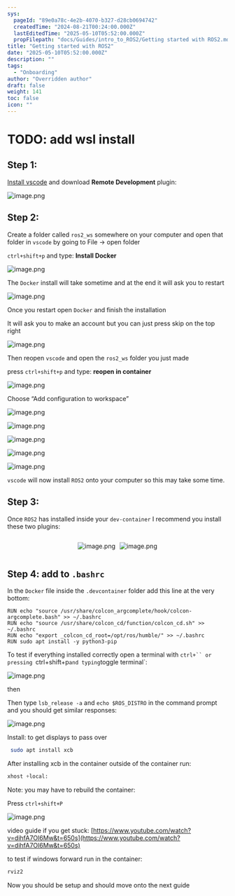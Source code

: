 ```yaml
---
sys:
  pageId: "89e0a78c-4e2b-4070-b327-d28cb0694742"
  createdTime: "2024-08-21T00:24:00.000Z"
  lastEditedTime: "2025-05-10T05:52:00.000Z"
  propFilepath: "docs/Guides/intro_to_ROS2/Getting started with ROS2.md"
title: "Getting started with ROS2"
date: "2025-05-10T05:52:00.000Z"
description: ""
tags:
  - "Onboarding"
author: "Overridden author"
draft: false
weight: 141
toc: false
icon: ""
---
```


# TODO: add wsl install

## Step 1:

[Install vscode](https://code.visualstudio.com/download) and download **Remote Development** plugin:

![image.png](https://prod-files-secure.s3.us-west-2.amazonaws.com/d518164a-d88e-44d1-a4ee-3adb3bd8bce0/efb52993-1881-4a40-b95e-6f020334f022/image.png?X-Amz-Algorithm=AWS4-HMAC-SHA256&X-Amz-Content-Sha256=UNSIGNED-PAYLOAD&X-Amz-Credential=ASIAZI2LB4665SIOJ2GY%2F20250708%2Fus-west-2%2Fs3%2Faws4_request&X-Amz-Date=20250708T071108Z&X-Amz-Expires=3600&X-Amz-Security-Token=IQoJb3JpZ2luX2VjEHsaCXVzLXdlc3QtMiJIMEYCIQC5d5wfBywNjmWeZLcj3FgHW2JCJPxQztT9cGfezeYX7wIhANtsykHaCIOUma4HH4fWQvwq3HBMjGRQxyMuoTitID5VKogECIT%2F%2F%2F%2F%2F%2F%2F%2F%2F%2FwEQABoMNjM3NDIzMTgzODA1IgzTFscE%2Fl0MhTV3fF0q3AM2VSQmkHplyWKAVMOXY%2FIPt7fvGAz7XlQNM2OYwqIITnqkeA93swEfB2l9we0kM6dRKKuyaqt8YarQ%2BE8N0y0D2LBHvfp%2BQNzB9ViyBv%2BEhgYLhCBcZwbDTs%2Fo3PvO19xKcIVI9sBHIc1a86s13H6MYxcb9hchcTk9736EIkG7G9Wygn5VsgUycNEc0cSVdA1fRBD41aAUoJH7KLfmPMN4aXlehOfrYHi4Wh%2FkvSmNRnrxc2UrjEFPrDdBCGJc8c8LFOsNTFZ9wVg4WypjGOD%2B48uy0jGjeRxjAl4za0jCGzdYeKWL2THJIExrCzTK5AepwkznDgyIIwPFfEt2dEGPc2Twe4Hh1oqoIb81tgoacT2p5O9pLS5islQYEIc5kwAYBLBLjHlaas45etRonPwb6ZYGuQhUeEf8jNbVmZE4syqVBv%2FZIb57RMC1PcUSs6JFttbNLsyiIdP%2BeS1NofAkYljeRknyjaDx9uX7dVeYLKctTnKN4o1qOvgcHZtiEsNrPmhDTNUFDkRejMejhrlODyGn4iaGlDT88%2FPRGYRn4jPXOA9Km4rqG4t%2B%2Fe11ucrdw0Uve9vPIiUv8Wgd03gUsOpgJGuQ%2BXyEN1n5M%2FMPSdbEMgQasJ1C18%2BCKjDMhLLDBjqkAZiCKukwZgNv6wsM%2Ba8tpeZ0bVoYSphMrtbfj1I%2FYU8dWDTKGFcwQ2G8I9xkGSwv60wIEprYmn4xl1pKjlKPuj%2BAgCcDI%2FozkvPwy4XBIQE%2BTG2TdaTFhxVjVMf19JOLvS1w5CeCUi%2FWYYNRtRUI1nK9TawGnGQt2rkaxKp8c4xntMbCuBzDVEGliNgLTWdEvrQZ132trQOoW4uxKkB6h5bNXMwP&X-Amz-Signature=5f831f53fe825738ec10d3f662cac77ea16b5105a13de1c5808d8c93a3160fb8&X-Amz-SignedHeaders=host&x-amz-checksum-mode=ENABLED&x-id=GetObject)

## Step 2:

Create a folder called `ros2_ws` somewhere on your computer and open that folder in `vscode` by going to File → open folder 

`ctrl+shift+p` and type: **Install Docker**

![image.png](https://prod-files-secure.s3.us-west-2.amazonaws.com/d518164a-d88e-44d1-a4ee-3adb3bd8bce0/2269dc0e-1cd5-47ff-bceb-c04ad9b2eab0/image.png?X-Amz-Algorithm=AWS4-HMAC-SHA256&X-Amz-Content-Sha256=UNSIGNED-PAYLOAD&X-Amz-Credential=ASIAZI2LB4665SIOJ2GY%2F20250708%2Fus-west-2%2Fs3%2Faws4_request&X-Amz-Date=20250708T071108Z&X-Amz-Expires=3600&X-Amz-Security-Token=IQoJb3JpZ2luX2VjEHsaCXVzLXdlc3QtMiJIMEYCIQC5d5wfBywNjmWeZLcj3FgHW2JCJPxQztT9cGfezeYX7wIhANtsykHaCIOUma4HH4fWQvwq3HBMjGRQxyMuoTitID5VKogECIT%2F%2F%2F%2F%2F%2F%2F%2F%2F%2FwEQABoMNjM3NDIzMTgzODA1IgzTFscE%2Fl0MhTV3fF0q3AM2VSQmkHplyWKAVMOXY%2FIPt7fvGAz7XlQNM2OYwqIITnqkeA93swEfB2l9we0kM6dRKKuyaqt8YarQ%2BE8N0y0D2LBHvfp%2BQNzB9ViyBv%2BEhgYLhCBcZwbDTs%2Fo3PvO19xKcIVI9sBHIc1a86s13H6MYxcb9hchcTk9736EIkG7G9Wygn5VsgUycNEc0cSVdA1fRBD41aAUoJH7KLfmPMN4aXlehOfrYHi4Wh%2FkvSmNRnrxc2UrjEFPrDdBCGJc8c8LFOsNTFZ9wVg4WypjGOD%2B48uy0jGjeRxjAl4za0jCGzdYeKWL2THJIExrCzTK5AepwkznDgyIIwPFfEt2dEGPc2Twe4Hh1oqoIb81tgoacT2p5O9pLS5islQYEIc5kwAYBLBLjHlaas45etRonPwb6ZYGuQhUeEf8jNbVmZE4syqVBv%2FZIb57RMC1PcUSs6JFttbNLsyiIdP%2BeS1NofAkYljeRknyjaDx9uX7dVeYLKctTnKN4o1qOvgcHZtiEsNrPmhDTNUFDkRejMejhrlODyGn4iaGlDT88%2FPRGYRn4jPXOA9Km4rqG4t%2B%2Fe11ucrdw0Uve9vPIiUv8Wgd03gUsOpgJGuQ%2BXyEN1n5M%2FMPSdbEMgQasJ1C18%2BCKjDMhLLDBjqkAZiCKukwZgNv6wsM%2Ba8tpeZ0bVoYSphMrtbfj1I%2FYU8dWDTKGFcwQ2G8I9xkGSwv60wIEprYmn4xl1pKjlKPuj%2BAgCcDI%2FozkvPwy4XBIQE%2BTG2TdaTFhxVjVMf19JOLvS1w5CeCUi%2FWYYNRtRUI1nK9TawGnGQt2rkaxKp8c4xntMbCuBzDVEGliNgLTWdEvrQZ132trQOoW4uxKkB6h5bNXMwP&X-Amz-Signature=ec5c8a0877223e2bd9d812981d845282507646a333d74662d77c65e58de3a7e3&X-Amz-SignedHeaders=host&x-amz-checksum-mode=ENABLED&x-id=GetObject)

The `Docker` install will take sometime and at the end it will ask you to restart

![image.png](https://prod-files-secure.s3.us-west-2.amazonaws.com/d518164a-d88e-44d1-a4ee-3adb3bd8bce0/ed233f78-be33-4b1f-b89c-9c346c0e961e/image.png?X-Amz-Algorithm=AWS4-HMAC-SHA256&X-Amz-Content-Sha256=UNSIGNED-PAYLOAD&X-Amz-Credential=ASIAZI2LB4665SIOJ2GY%2F20250708%2Fus-west-2%2Fs3%2Faws4_request&X-Amz-Date=20250708T071108Z&X-Amz-Expires=3600&X-Amz-Security-Token=IQoJb3JpZ2luX2VjEHsaCXVzLXdlc3QtMiJIMEYCIQC5d5wfBywNjmWeZLcj3FgHW2JCJPxQztT9cGfezeYX7wIhANtsykHaCIOUma4HH4fWQvwq3HBMjGRQxyMuoTitID5VKogECIT%2F%2F%2F%2F%2F%2F%2F%2F%2F%2FwEQABoMNjM3NDIzMTgzODA1IgzTFscE%2Fl0MhTV3fF0q3AM2VSQmkHplyWKAVMOXY%2FIPt7fvGAz7XlQNM2OYwqIITnqkeA93swEfB2l9we0kM6dRKKuyaqt8YarQ%2BE8N0y0D2LBHvfp%2BQNzB9ViyBv%2BEhgYLhCBcZwbDTs%2Fo3PvO19xKcIVI9sBHIc1a86s13H6MYxcb9hchcTk9736EIkG7G9Wygn5VsgUycNEc0cSVdA1fRBD41aAUoJH7KLfmPMN4aXlehOfrYHi4Wh%2FkvSmNRnrxc2UrjEFPrDdBCGJc8c8LFOsNTFZ9wVg4WypjGOD%2B48uy0jGjeRxjAl4za0jCGzdYeKWL2THJIExrCzTK5AepwkznDgyIIwPFfEt2dEGPc2Twe4Hh1oqoIb81tgoacT2p5O9pLS5islQYEIc5kwAYBLBLjHlaas45etRonPwb6ZYGuQhUeEf8jNbVmZE4syqVBv%2FZIb57RMC1PcUSs6JFttbNLsyiIdP%2BeS1NofAkYljeRknyjaDx9uX7dVeYLKctTnKN4o1qOvgcHZtiEsNrPmhDTNUFDkRejMejhrlODyGn4iaGlDT88%2FPRGYRn4jPXOA9Km4rqG4t%2B%2Fe11ucrdw0Uve9vPIiUv8Wgd03gUsOpgJGuQ%2BXyEN1n5M%2FMPSdbEMgQasJ1C18%2BCKjDMhLLDBjqkAZiCKukwZgNv6wsM%2Ba8tpeZ0bVoYSphMrtbfj1I%2FYU8dWDTKGFcwQ2G8I9xkGSwv60wIEprYmn4xl1pKjlKPuj%2BAgCcDI%2FozkvPwy4XBIQE%2BTG2TdaTFhxVjVMf19JOLvS1w5CeCUi%2FWYYNRtRUI1nK9TawGnGQt2rkaxKp8c4xntMbCuBzDVEGliNgLTWdEvrQZ132trQOoW4uxKkB6h5bNXMwP&X-Amz-Signature=0d587dfebca4c9ceaf955568408201bc7f7e47ac2378f00ffc44cc3074d2a044&X-Amz-SignedHeaders=host&x-amz-checksum-mode=ENABLED&x-id=GetObject)

Once you restart open `Docker` and finish the installation

It will ask you to make an account but you can just press skip on the top right

![image.png](https://prod-files-secure.s3.us-west-2.amazonaws.com/d518164a-d88e-44d1-a4ee-3adb3bd8bce0/21010ad9-1659-4fd9-9f59-9932a09b2a3d/image.png?X-Amz-Algorithm=AWS4-HMAC-SHA256&X-Amz-Content-Sha256=UNSIGNED-PAYLOAD&X-Amz-Credential=ASIAZI2LB4665SIOJ2GY%2F20250708%2Fus-west-2%2Fs3%2Faws4_request&X-Amz-Date=20250708T071108Z&X-Amz-Expires=3600&X-Amz-Security-Token=IQoJb3JpZ2luX2VjEHsaCXVzLXdlc3QtMiJIMEYCIQC5d5wfBywNjmWeZLcj3FgHW2JCJPxQztT9cGfezeYX7wIhANtsykHaCIOUma4HH4fWQvwq3HBMjGRQxyMuoTitID5VKogECIT%2F%2F%2F%2F%2F%2F%2F%2F%2F%2FwEQABoMNjM3NDIzMTgzODA1IgzTFscE%2Fl0MhTV3fF0q3AM2VSQmkHplyWKAVMOXY%2FIPt7fvGAz7XlQNM2OYwqIITnqkeA93swEfB2l9we0kM6dRKKuyaqt8YarQ%2BE8N0y0D2LBHvfp%2BQNzB9ViyBv%2BEhgYLhCBcZwbDTs%2Fo3PvO19xKcIVI9sBHIc1a86s13H6MYxcb9hchcTk9736EIkG7G9Wygn5VsgUycNEc0cSVdA1fRBD41aAUoJH7KLfmPMN4aXlehOfrYHi4Wh%2FkvSmNRnrxc2UrjEFPrDdBCGJc8c8LFOsNTFZ9wVg4WypjGOD%2B48uy0jGjeRxjAl4za0jCGzdYeKWL2THJIExrCzTK5AepwkznDgyIIwPFfEt2dEGPc2Twe4Hh1oqoIb81tgoacT2p5O9pLS5islQYEIc5kwAYBLBLjHlaas45etRonPwb6ZYGuQhUeEf8jNbVmZE4syqVBv%2FZIb57RMC1PcUSs6JFttbNLsyiIdP%2BeS1NofAkYljeRknyjaDx9uX7dVeYLKctTnKN4o1qOvgcHZtiEsNrPmhDTNUFDkRejMejhrlODyGn4iaGlDT88%2FPRGYRn4jPXOA9Km4rqG4t%2B%2Fe11ucrdw0Uve9vPIiUv8Wgd03gUsOpgJGuQ%2BXyEN1n5M%2FMPSdbEMgQasJ1C18%2BCKjDMhLLDBjqkAZiCKukwZgNv6wsM%2Ba8tpeZ0bVoYSphMrtbfj1I%2FYU8dWDTKGFcwQ2G8I9xkGSwv60wIEprYmn4xl1pKjlKPuj%2BAgCcDI%2FozkvPwy4XBIQE%2BTG2TdaTFhxVjVMf19JOLvS1w5CeCUi%2FWYYNRtRUI1nK9TawGnGQt2rkaxKp8c4xntMbCuBzDVEGliNgLTWdEvrQZ132trQOoW4uxKkB6h5bNXMwP&X-Amz-Signature=58b70591e932e3054b00fc0a2e1f323fd1c2f9222dfd5728f1c51adad850d4bb&X-Amz-SignedHeaders=host&x-amz-checksum-mode=ENABLED&x-id=GetObject)

Then reopen `vscode` and open the `ros2_ws` folder you just made

press `ctrl+shift+p` and type: **reopen in container**

![image.png](https://prod-files-secure.s3.us-west-2.amazonaws.com/d518164a-d88e-44d1-a4ee-3adb3bd8bce0/4e93b8c2-41ad-488c-8095-c74205196118/image.png?X-Amz-Algorithm=AWS4-HMAC-SHA256&X-Amz-Content-Sha256=UNSIGNED-PAYLOAD&X-Amz-Credential=ASIAZI2LB4665SIOJ2GY%2F20250708%2Fus-west-2%2Fs3%2Faws4_request&X-Amz-Date=20250708T071108Z&X-Amz-Expires=3600&X-Amz-Security-Token=IQoJb3JpZ2luX2VjEHsaCXVzLXdlc3QtMiJIMEYCIQC5d5wfBywNjmWeZLcj3FgHW2JCJPxQztT9cGfezeYX7wIhANtsykHaCIOUma4HH4fWQvwq3HBMjGRQxyMuoTitID5VKogECIT%2F%2F%2F%2F%2F%2F%2F%2F%2F%2FwEQABoMNjM3NDIzMTgzODA1IgzTFscE%2Fl0MhTV3fF0q3AM2VSQmkHplyWKAVMOXY%2FIPt7fvGAz7XlQNM2OYwqIITnqkeA93swEfB2l9we0kM6dRKKuyaqt8YarQ%2BE8N0y0D2LBHvfp%2BQNzB9ViyBv%2BEhgYLhCBcZwbDTs%2Fo3PvO19xKcIVI9sBHIc1a86s13H6MYxcb9hchcTk9736EIkG7G9Wygn5VsgUycNEc0cSVdA1fRBD41aAUoJH7KLfmPMN4aXlehOfrYHi4Wh%2FkvSmNRnrxc2UrjEFPrDdBCGJc8c8LFOsNTFZ9wVg4WypjGOD%2B48uy0jGjeRxjAl4za0jCGzdYeKWL2THJIExrCzTK5AepwkznDgyIIwPFfEt2dEGPc2Twe4Hh1oqoIb81tgoacT2p5O9pLS5islQYEIc5kwAYBLBLjHlaas45etRonPwb6ZYGuQhUeEf8jNbVmZE4syqVBv%2FZIb57RMC1PcUSs6JFttbNLsyiIdP%2BeS1NofAkYljeRknyjaDx9uX7dVeYLKctTnKN4o1qOvgcHZtiEsNrPmhDTNUFDkRejMejhrlODyGn4iaGlDT88%2FPRGYRn4jPXOA9Km4rqG4t%2B%2Fe11ucrdw0Uve9vPIiUv8Wgd03gUsOpgJGuQ%2BXyEN1n5M%2FMPSdbEMgQasJ1C18%2BCKjDMhLLDBjqkAZiCKukwZgNv6wsM%2Ba8tpeZ0bVoYSphMrtbfj1I%2FYU8dWDTKGFcwQ2G8I9xkGSwv60wIEprYmn4xl1pKjlKPuj%2BAgCcDI%2FozkvPwy4XBIQE%2BTG2TdaTFhxVjVMf19JOLvS1w5CeCUi%2FWYYNRtRUI1nK9TawGnGQt2rkaxKp8c4xntMbCuBzDVEGliNgLTWdEvrQZ132trQOoW4uxKkB6h5bNXMwP&X-Amz-Signature=c8f8b787f7f9c1f585e5adc0672187778f5447a457595bb21873a29f5207b279&X-Amz-SignedHeaders=host&x-amz-checksum-mode=ENABLED&x-id=GetObject)

Choose “Add configuration to workspace”

![image.png](https://prod-files-secure.s3.us-west-2.amazonaws.com/d518164a-d88e-44d1-a4ee-3adb3bd8bce0/9560b282-5060-4989-ba37-97e7b2c22476/image.png?X-Amz-Algorithm=AWS4-HMAC-SHA256&X-Amz-Content-Sha256=UNSIGNED-PAYLOAD&X-Amz-Credential=ASIAZI2LB4665SIOJ2GY%2F20250708%2Fus-west-2%2Fs3%2Faws4_request&X-Amz-Date=20250708T071108Z&X-Amz-Expires=3600&X-Amz-Security-Token=IQoJb3JpZ2luX2VjEHsaCXVzLXdlc3QtMiJIMEYCIQC5d5wfBywNjmWeZLcj3FgHW2JCJPxQztT9cGfezeYX7wIhANtsykHaCIOUma4HH4fWQvwq3HBMjGRQxyMuoTitID5VKogECIT%2F%2F%2F%2F%2F%2F%2F%2F%2F%2FwEQABoMNjM3NDIzMTgzODA1IgzTFscE%2Fl0MhTV3fF0q3AM2VSQmkHplyWKAVMOXY%2FIPt7fvGAz7XlQNM2OYwqIITnqkeA93swEfB2l9we0kM6dRKKuyaqt8YarQ%2BE8N0y0D2LBHvfp%2BQNzB9ViyBv%2BEhgYLhCBcZwbDTs%2Fo3PvO19xKcIVI9sBHIc1a86s13H6MYxcb9hchcTk9736EIkG7G9Wygn5VsgUycNEc0cSVdA1fRBD41aAUoJH7KLfmPMN4aXlehOfrYHi4Wh%2FkvSmNRnrxc2UrjEFPrDdBCGJc8c8LFOsNTFZ9wVg4WypjGOD%2B48uy0jGjeRxjAl4za0jCGzdYeKWL2THJIExrCzTK5AepwkznDgyIIwPFfEt2dEGPc2Twe4Hh1oqoIb81tgoacT2p5O9pLS5islQYEIc5kwAYBLBLjHlaas45etRonPwb6ZYGuQhUeEf8jNbVmZE4syqVBv%2FZIb57RMC1PcUSs6JFttbNLsyiIdP%2BeS1NofAkYljeRknyjaDx9uX7dVeYLKctTnKN4o1qOvgcHZtiEsNrPmhDTNUFDkRejMejhrlODyGn4iaGlDT88%2FPRGYRn4jPXOA9Km4rqG4t%2B%2Fe11ucrdw0Uve9vPIiUv8Wgd03gUsOpgJGuQ%2BXyEN1n5M%2FMPSdbEMgQasJ1C18%2BCKjDMhLLDBjqkAZiCKukwZgNv6wsM%2Ba8tpeZ0bVoYSphMrtbfj1I%2FYU8dWDTKGFcwQ2G8I9xkGSwv60wIEprYmn4xl1pKjlKPuj%2BAgCcDI%2FozkvPwy4XBIQE%2BTG2TdaTFhxVjVMf19JOLvS1w5CeCUi%2FWYYNRtRUI1nK9TawGnGQt2rkaxKp8c4xntMbCuBzDVEGliNgLTWdEvrQZ132trQOoW4uxKkB6h5bNXMwP&X-Amz-Signature=0d131b7c5ae1cd50020e3e58452a24e5260c1a7c6bba5c36e67ace8aabec20a8&X-Amz-SignedHeaders=host&x-amz-checksum-mode=ENABLED&x-id=GetObject)

![image.png](https://prod-files-secure.s3.us-west-2.amazonaws.com/d518164a-d88e-44d1-a4ee-3adb3bd8bce0/2ee63f81-886b-48e8-a553-dc6e5eac99e4/image.png?X-Amz-Algorithm=AWS4-HMAC-SHA256&X-Amz-Content-Sha256=UNSIGNED-PAYLOAD&X-Amz-Credential=ASIAZI2LB4665SIOJ2GY%2F20250708%2Fus-west-2%2Fs3%2Faws4_request&X-Amz-Date=20250708T071108Z&X-Amz-Expires=3600&X-Amz-Security-Token=IQoJb3JpZ2luX2VjEHsaCXVzLXdlc3QtMiJIMEYCIQC5d5wfBywNjmWeZLcj3FgHW2JCJPxQztT9cGfezeYX7wIhANtsykHaCIOUma4HH4fWQvwq3HBMjGRQxyMuoTitID5VKogECIT%2F%2F%2F%2F%2F%2F%2F%2F%2F%2FwEQABoMNjM3NDIzMTgzODA1IgzTFscE%2Fl0MhTV3fF0q3AM2VSQmkHplyWKAVMOXY%2FIPt7fvGAz7XlQNM2OYwqIITnqkeA93swEfB2l9we0kM6dRKKuyaqt8YarQ%2BE8N0y0D2LBHvfp%2BQNzB9ViyBv%2BEhgYLhCBcZwbDTs%2Fo3PvO19xKcIVI9sBHIc1a86s13H6MYxcb9hchcTk9736EIkG7G9Wygn5VsgUycNEc0cSVdA1fRBD41aAUoJH7KLfmPMN4aXlehOfrYHi4Wh%2FkvSmNRnrxc2UrjEFPrDdBCGJc8c8LFOsNTFZ9wVg4WypjGOD%2B48uy0jGjeRxjAl4za0jCGzdYeKWL2THJIExrCzTK5AepwkznDgyIIwPFfEt2dEGPc2Twe4Hh1oqoIb81tgoacT2p5O9pLS5islQYEIc5kwAYBLBLjHlaas45etRonPwb6ZYGuQhUeEf8jNbVmZE4syqVBv%2FZIb57RMC1PcUSs6JFttbNLsyiIdP%2BeS1NofAkYljeRknyjaDx9uX7dVeYLKctTnKN4o1qOvgcHZtiEsNrPmhDTNUFDkRejMejhrlODyGn4iaGlDT88%2FPRGYRn4jPXOA9Km4rqG4t%2B%2Fe11ucrdw0Uve9vPIiUv8Wgd03gUsOpgJGuQ%2BXyEN1n5M%2FMPSdbEMgQasJ1C18%2BCKjDMhLLDBjqkAZiCKukwZgNv6wsM%2Ba8tpeZ0bVoYSphMrtbfj1I%2FYU8dWDTKGFcwQ2G8I9xkGSwv60wIEprYmn4xl1pKjlKPuj%2BAgCcDI%2FozkvPwy4XBIQE%2BTG2TdaTFhxVjVMf19JOLvS1w5CeCUi%2FWYYNRtRUI1nK9TawGnGQt2rkaxKp8c4xntMbCuBzDVEGliNgLTWdEvrQZ132trQOoW4uxKkB6h5bNXMwP&X-Amz-Signature=c5a1dbc1680972e833e4fdb01efd2ffd79f269496f20435c9ed8a448b4ca84cd&X-Amz-SignedHeaders=host&x-amz-checksum-mode=ENABLED&x-id=GetObject)

![image.png](https://prod-files-secure.s3.us-west-2.amazonaws.com/d518164a-d88e-44d1-a4ee-3adb3bd8bce0/ae1580b2-b048-407e-aed9-b584224a7a04/image.png?X-Amz-Algorithm=AWS4-HMAC-SHA256&X-Amz-Content-Sha256=UNSIGNED-PAYLOAD&X-Amz-Credential=ASIAZI2LB4665SIOJ2GY%2F20250708%2Fus-west-2%2Fs3%2Faws4_request&X-Amz-Date=20250708T071108Z&X-Amz-Expires=3600&X-Amz-Security-Token=IQoJb3JpZ2luX2VjEHsaCXVzLXdlc3QtMiJIMEYCIQC5d5wfBywNjmWeZLcj3FgHW2JCJPxQztT9cGfezeYX7wIhANtsykHaCIOUma4HH4fWQvwq3HBMjGRQxyMuoTitID5VKogECIT%2F%2F%2F%2F%2F%2F%2F%2F%2F%2FwEQABoMNjM3NDIzMTgzODA1IgzTFscE%2Fl0MhTV3fF0q3AM2VSQmkHplyWKAVMOXY%2FIPt7fvGAz7XlQNM2OYwqIITnqkeA93swEfB2l9we0kM6dRKKuyaqt8YarQ%2BE8N0y0D2LBHvfp%2BQNzB9ViyBv%2BEhgYLhCBcZwbDTs%2Fo3PvO19xKcIVI9sBHIc1a86s13H6MYxcb9hchcTk9736EIkG7G9Wygn5VsgUycNEc0cSVdA1fRBD41aAUoJH7KLfmPMN4aXlehOfrYHi4Wh%2FkvSmNRnrxc2UrjEFPrDdBCGJc8c8LFOsNTFZ9wVg4WypjGOD%2B48uy0jGjeRxjAl4za0jCGzdYeKWL2THJIExrCzTK5AepwkznDgyIIwPFfEt2dEGPc2Twe4Hh1oqoIb81tgoacT2p5O9pLS5islQYEIc5kwAYBLBLjHlaas45etRonPwb6ZYGuQhUeEf8jNbVmZE4syqVBv%2FZIb57RMC1PcUSs6JFttbNLsyiIdP%2BeS1NofAkYljeRknyjaDx9uX7dVeYLKctTnKN4o1qOvgcHZtiEsNrPmhDTNUFDkRejMejhrlODyGn4iaGlDT88%2FPRGYRn4jPXOA9Km4rqG4t%2B%2Fe11ucrdw0Uve9vPIiUv8Wgd03gUsOpgJGuQ%2BXyEN1n5M%2FMPSdbEMgQasJ1C18%2BCKjDMhLLDBjqkAZiCKukwZgNv6wsM%2Ba8tpeZ0bVoYSphMrtbfj1I%2FYU8dWDTKGFcwQ2G8I9xkGSwv60wIEprYmn4xl1pKjlKPuj%2BAgCcDI%2FozkvPwy4XBIQE%2BTG2TdaTFhxVjVMf19JOLvS1w5CeCUi%2FWYYNRtRUI1nK9TawGnGQt2rkaxKp8c4xntMbCuBzDVEGliNgLTWdEvrQZ132trQOoW4uxKkB6h5bNXMwP&X-Amz-Signature=c2c4aefd0da5fbc763ec69796ad88f3978baf0da84c5ec038314c3702bb8893c&X-Amz-SignedHeaders=host&x-amz-checksum-mode=ENABLED&x-id=GetObject)

![image.png](https://prod-files-secure.s3.us-west-2.amazonaws.com/d518164a-d88e-44d1-a4ee-3adb3bd8bce0/53255b28-f75e-430f-b9e3-c0ac8577e42b/image.png?X-Amz-Algorithm=AWS4-HMAC-SHA256&X-Amz-Content-Sha256=UNSIGNED-PAYLOAD&X-Amz-Credential=ASIAZI2LB4665SIOJ2GY%2F20250708%2Fus-west-2%2Fs3%2Faws4_request&X-Amz-Date=20250708T071108Z&X-Amz-Expires=3600&X-Amz-Security-Token=IQoJb3JpZ2luX2VjEHsaCXVzLXdlc3QtMiJIMEYCIQC5d5wfBywNjmWeZLcj3FgHW2JCJPxQztT9cGfezeYX7wIhANtsykHaCIOUma4HH4fWQvwq3HBMjGRQxyMuoTitID5VKogECIT%2F%2F%2F%2F%2F%2F%2F%2F%2F%2FwEQABoMNjM3NDIzMTgzODA1IgzTFscE%2Fl0MhTV3fF0q3AM2VSQmkHplyWKAVMOXY%2FIPt7fvGAz7XlQNM2OYwqIITnqkeA93swEfB2l9we0kM6dRKKuyaqt8YarQ%2BE8N0y0D2LBHvfp%2BQNzB9ViyBv%2BEhgYLhCBcZwbDTs%2Fo3PvO19xKcIVI9sBHIc1a86s13H6MYxcb9hchcTk9736EIkG7G9Wygn5VsgUycNEc0cSVdA1fRBD41aAUoJH7KLfmPMN4aXlehOfrYHi4Wh%2FkvSmNRnrxc2UrjEFPrDdBCGJc8c8LFOsNTFZ9wVg4WypjGOD%2B48uy0jGjeRxjAl4za0jCGzdYeKWL2THJIExrCzTK5AepwkznDgyIIwPFfEt2dEGPc2Twe4Hh1oqoIb81tgoacT2p5O9pLS5islQYEIc5kwAYBLBLjHlaas45etRonPwb6ZYGuQhUeEf8jNbVmZE4syqVBv%2FZIb57RMC1PcUSs6JFttbNLsyiIdP%2BeS1NofAkYljeRknyjaDx9uX7dVeYLKctTnKN4o1qOvgcHZtiEsNrPmhDTNUFDkRejMejhrlODyGn4iaGlDT88%2FPRGYRn4jPXOA9Km4rqG4t%2B%2Fe11ucrdw0Uve9vPIiUv8Wgd03gUsOpgJGuQ%2BXyEN1n5M%2FMPSdbEMgQasJ1C18%2BCKjDMhLLDBjqkAZiCKukwZgNv6wsM%2Ba8tpeZ0bVoYSphMrtbfj1I%2FYU8dWDTKGFcwQ2G8I9xkGSwv60wIEprYmn4xl1pKjlKPuj%2BAgCcDI%2FozkvPwy4XBIQE%2BTG2TdaTFhxVjVMf19JOLvS1w5CeCUi%2FWYYNRtRUI1nK9TawGnGQt2rkaxKp8c4xntMbCuBzDVEGliNgLTWdEvrQZ132trQOoW4uxKkB6h5bNXMwP&X-Amz-Signature=f07eba0c6eb899c81f1189235f8e686feaae86f6cb3cbf63a6347a3ab2e4738f&X-Amz-SignedHeaders=host&x-amz-checksum-mode=ENABLED&x-id=GetObject)

![image.png](https://prod-files-secure.s3.us-west-2.amazonaws.com/d518164a-d88e-44d1-a4ee-3adb3bd8bce0/7c562767-5af9-4ffb-97d1-327bcdf4ee00/image.png?X-Amz-Algorithm=AWS4-HMAC-SHA256&X-Amz-Content-Sha256=UNSIGNED-PAYLOAD&X-Amz-Credential=ASIAZI2LB4665SIOJ2GY%2F20250708%2Fus-west-2%2Fs3%2Faws4_request&X-Amz-Date=20250708T071108Z&X-Amz-Expires=3600&X-Amz-Security-Token=IQoJb3JpZ2luX2VjEHsaCXVzLXdlc3QtMiJIMEYCIQC5d5wfBywNjmWeZLcj3FgHW2JCJPxQztT9cGfezeYX7wIhANtsykHaCIOUma4HH4fWQvwq3HBMjGRQxyMuoTitID5VKogECIT%2F%2F%2F%2F%2F%2F%2F%2F%2F%2FwEQABoMNjM3NDIzMTgzODA1IgzTFscE%2Fl0MhTV3fF0q3AM2VSQmkHplyWKAVMOXY%2FIPt7fvGAz7XlQNM2OYwqIITnqkeA93swEfB2l9we0kM6dRKKuyaqt8YarQ%2BE8N0y0D2LBHvfp%2BQNzB9ViyBv%2BEhgYLhCBcZwbDTs%2Fo3PvO19xKcIVI9sBHIc1a86s13H6MYxcb9hchcTk9736EIkG7G9Wygn5VsgUycNEc0cSVdA1fRBD41aAUoJH7KLfmPMN4aXlehOfrYHi4Wh%2FkvSmNRnrxc2UrjEFPrDdBCGJc8c8LFOsNTFZ9wVg4WypjGOD%2B48uy0jGjeRxjAl4za0jCGzdYeKWL2THJIExrCzTK5AepwkznDgyIIwPFfEt2dEGPc2Twe4Hh1oqoIb81tgoacT2p5O9pLS5islQYEIc5kwAYBLBLjHlaas45etRonPwb6ZYGuQhUeEf8jNbVmZE4syqVBv%2FZIb57RMC1PcUSs6JFttbNLsyiIdP%2BeS1NofAkYljeRknyjaDx9uX7dVeYLKctTnKN4o1qOvgcHZtiEsNrPmhDTNUFDkRejMejhrlODyGn4iaGlDT88%2FPRGYRn4jPXOA9Km4rqG4t%2B%2Fe11ucrdw0Uve9vPIiUv8Wgd03gUsOpgJGuQ%2BXyEN1n5M%2FMPSdbEMgQasJ1C18%2BCKjDMhLLDBjqkAZiCKukwZgNv6wsM%2Ba8tpeZ0bVoYSphMrtbfj1I%2FYU8dWDTKGFcwQ2G8I9xkGSwv60wIEprYmn4xl1pKjlKPuj%2BAgCcDI%2FozkvPwy4XBIQE%2BTG2TdaTFhxVjVMf19JOLvS1w5CeCUi%2FWYYNRtRUI1nK9TawGnGQt2rkaxKp8c4xntMbCuBzDVEGliNgLTWdEvrQZ132trQOoW4uxKkB6h5bNXMwP&X-Amz-Signature=f4e477c7db0273bc2d9a9c44e6d8967586294dca899d5f0617700aca86dd0c48&X-Amz-SignedHeaders=host&x-amz-checksum-mode=ENABLED&x-id=GetObject)

`vscode` will now install `ROS2` onto your computer so this may take some time.

## Step 3:

Once `ROS2` has installed inside your `dev-container` I recommend you install these two plugins:

<div style="display: flex;flex-direction: row; column-gap:10px; max-width: 630px;justify-content: center;">
<div>

![image.png](https://prod-files-secure.s3.us-west-2.amazonaws.com/d518164a-d88e-44d1-a4ee-3adb3bd8bce0/3fc3d550-5a54-4ba1-ba6b-faa01cdb7369/image.png?X-Amz-Algorithm=AWS4-HMAC-SHA256&X-Amz-Content-Sha256=UNSIGNED-PAYLOAD&X-Amz-Credential=ASIAZI2LB4665SIOJ2GY%2F20250708%2Fus-west-2%2Fs3%2Faws4_request&X-Amz-Date=20250708T071110Z&X-Amz-Expires=3600&X-Amz-Security-Token=IQoJb3JpZ2luX2VjEHsaCXVzLXdlc3QtMiJIMEYCIQC5d5wfBywNjmWeZLcj3FgHW2JCJPxQztT9cGfezeYX7wIhANtsykHaCIOUma4HH4fWQvwq3HBMjGRQxyMuoTitID5VKogECIT%2F%2F%2F%2F%2F%2F%2F%2F%2F%2FwEQABoMNjM3NDIzMTgzODA1IgzTFscE%2Fl0MhTV3fF0q3AM2VSQmkHplyWKAVMOXY%2FIPt7fvGAz7XlQNM2OYwqIITnqkeA93swEfB2l9we0kM6dRKKuyaqt8YarQ%2BE8N0y0D2LBHvfp%2BQNzB9ViyBv%2BEhgYLhCBcZwbDTs%2Fo3PvO19xKcIVI9sBHIc1a86s13H6MYxcb9hchcTk9736EIkG7G9Wygn5VsgUycNEc0cSVdA1fRBD41aAUoJH7KLfmPMN4aXlehOfrYHi4Wh%2FkvSmNRnrxc2UrjEFPrDdBCGJc8c8LFOsNTFZ9wVg4WypjGOD%2B48uy0jGjeRxjAl4za0jCGzdYeKWL2THJIExrCzTK5AepwkznDgyIIwPFfEt2dEGPc2Twe4Hh1oqoIb81tgoacT2p5O9pLS5islQYEIc5kwAYBLBLjHlaas45etRonPwb6ZYGuQhUeEf8jNbVmZE4syqVBv%2FZIb57RMC1PcUSs6JFttbNLsyiIdP%2BeS1NofAkYljeRknyjaDx9uX7dVeYLKctTnKN4o1qOvgcHZtiEsNrPmhDTNUFDkRejMejhrlODyGn4iaGlDT88%2FPRGYRn4jPXOA9Km4rqG4t%2B%2Fe11ucrdw0Uve9vPIiUv8Wgd03gUsOpgJGuQ%2BXyEN1n5M%2FMPSdbEMgQasJ1C18%2BCKjDMhLLDBjqkAZiCKukwZgNv6wsM%2Ba8tpeZ0bVoYSphMrtbfj1I%2FYU8dWDTKGFcwQ2G8I9xkGSwv60wIEprYmn4xl1pKjlKPuj%2BAgCcDI%2FozkvPwy4XBIQE%2BTG2TdaTFhxVjVMf19JOLvS1w5CeCUi%2FWYYNRtRUI1nK9TawGnGQt2rkaxKp8c4xntMbCuBzDVEGliNgLTWdEvrQZ132trQOoW4uxKkB6h5bNXMwP&X-Amz-Signature=9cd4fd481222f46a4d13f3e66af3bc82f9a167c738fc7b381485b44d8dcc107e&X-Amz-SignedHeaders=host&x-amz-checksum-mode=ENABLED&x-id=GetObject)

</div>
<div>

![image.png](https://prod-files-secure.s3.us-west-2.amazonaws.com/d518164a-d88e-44d1-a4ee-3adb3bd8bce0/d994cc66-13c2-4093-a5a3-f84cf4601a82/image.png?X-Amz-Algorithm=AWS4-HMAC-SHA256&X-Amz-Content-Sha256=UNSIGNED-PAYLOAD&X-Amz-Credential=ASIAZI2LB46655CFXORK%2F20250708%2Fus-west-2%2Fs3%2Faws4_request&X-Amz-Date=20250708T071110Z&X-Amz-Expires=3600&X-Amz-Security-Token=IQoJb3JpZ2luX2VjEHsaCXVzLXdlc3QtMiJIMEYCIQDRAWJtQKYBtcN2m99XA03LY4DxIJXFltuLVmaR5ncLHAIhANINMSOKk6i0c1d2LFQrfWcdsTNN6oZBDGLQt4ufKHvBKogECIP%2F%2F%2F%2F%2F%2F%2F%2F%2F%2FwEQABoMNjM3NDIzMTgzODA1Igzq7X7Hg8dCNvqdUTcq3AO5AG4JU7juVVHfne4G1cGLj6nAWAjR6vPWx8uqc%2BMqqnDyrihUT9bkjKzhyWtRjF26tY2XiJAVIxYbp%2F8hcNEI8N%2FeZooaFf%2B1%2FvRpFfHCKFVc0UFsbBvOOUxveFFd7fVdyb%2FVWaVdhxYmCh7zk0MAV7A3kSQN63YW804UKsetmLInZQtA5FJJ1e0Bp1xA9TfFc%2BfFJ5y6BgghybEpnLkv3ECFFltJ5XJowoaBWOb6MEA2iyXSI2eaOQA%2BBk8o8Cv14y%2Bc62ctxPg1D%2BtA6bEZZG%2FJixNZTgAVF%2Br%2F8C4C5f%2FTa6EISd2X4r2WuFAjBmYXXmgkCavg4TA%2F09m%2BIa1wRUeWpdagCYEiYHLmPhYCIjX3SoXdCOESg3MvfDm7QdMO%2FDto557asnQOu9Z1p9Y3PD9shOCsySInoj36ErCgDYSMM2mPIIsilXDTgDlQdavWJoLvEXH3RN6pFg6rk633YaNcUKdicFWCgCeUqyRMBZdv0CTZik8uL%2FmEFonyG1fcrc51SwVEoBqdwr11XttlUpgtvsVsGeMj%2F27S8bc9STcjb6D9XMhSqDX%2B63qh9%2FCQZRpDT683YopOqvxht1Xxo6Dsa16WiGEFLeU%2BdZX7Oe5omqPzBOXih%2Bf7bDDJhLLDBjqkAbYVtAp8PZapVpiRUHr1EXbFEtcF5c67EtQvN%2FpiM2mh04Llaxh74pPAGGvbRLou4nbjhMGDjbLJnqFuKBBkgJkES53XKrkj7Exmp1h86X9E83pYzsnWAuLd0WGh2cdFx8zgS0h%2BOTz4yen1OhFHX7PLXBWhUPi3ieguKL6z6ImpAXPTey%2F4f%2B1npzQn7HhFQ4AG85%2B56ju7OiBOq%2Bunozu8yiBh&X-Amz-Signature=d209200f64ba176702559dc0fb28d9cf21f61157cc8660a59e8c7d98c9745d54&X-Amz-SignedHeaders=host&x-amz-checksum-mode=ENABLED&x-id=GetObject)

</div>
</div>

## Step 4: add to `.bashrc`

In the `Docker` file inside the `.devcontainer` folder add this line at the very bottom: 

```docker
RUN echo "source /usr/share/colcon_argcomplete/hook/colcon-argcomplete.bash" >> ~/.bashrc
RUN echo "source /usr/share/colcon_cd/function/colcon_cd.sh" >> ~/.bashrc
RUN echo "export _colcon_cd_root=/opt/ros/humble/" >> ~/.bashrc
RUN sudo apt install -y python3-pip 
```

To test if everything installed correctly open a terminal with `ctrl+`` or pressing `ctrl+shift+p` and typing `toggle terminal`:

![image.png](https://prod-files-secure.s3.us-west-2.amazonaws.com/d518164a-d88e-44d1-a4ee-3adb3bd8bce0/6a4943d8-b04e-4c02-9a58-775f3384d1a5/image.png?X-Amz-Algorithm=AWS4-HMAC-SHA256&X-Amz-Content-Sha256=UNSIGNED-PAYLOAD&X-Amz-Credential=ASIAZI2LB4665SIOJ2GY%2F20250708%2Fus-west-2%2Fs3%2Faws4_request&X-Amz-Date=20250708T071108Z&X-Amz-Expires=3600&X-Amz-Security-Token=IQoJb3JpZ2luX2VjEHsaCXVzLXdlc3QtMiJIMEYCIQC5d5wfBywNjmWeZLcj3FgHW2JCJPxQztT9cGfezeYX7wIhANtsykHaCIOUma4HH4fWQvwq3HBMjGRQxyMuoTitID5VKogECIT%2F%2F%2F%2F%2F%2F%2F%2F%2F%2FwEQABoMNjM3NDIzMTgzODA1IgzTFscE%2Fl0MhTV3fF0q3AM2VSQmkHplyWKAVMOXY%2FIPt7fvGAz7XlQNM2OYwqIITnqkeA93swEfB2l9we0kM6dRKKuyaqt8YarQ%2BE8N0y0D2LBHvfp%2BQNzB9ViyBv%2BEhgYLhCBcZwbDTs%2Fo3PvO19xKcIVI9sBHIc1a86s13H6MYxcb9hchcTk9736EIkG7G9Wygn5VsgUycNEc0cSVdA1fRBD41aAUoJH7KLfmPMN4aXlehOfrYHi4Wh%2FkvSmNRnrxc2UrjEFPrDdBCGJc8c8LFOsNTFZ9wVg4WypjGOD%2B48uy0jGjeRxjAl4za0jCGzdYeKWL2THJIExrCzTK5AepwkznDgyIIwPFfEt2dEGPc2Twe4Hh1oqoIb81tgoacT2p5O9pLS5islQYEIc5kwAYBLBLjHlaas45etRonPwb6ZYGuQhUeEf8jNbVmZE4syqVBv%2FZIb57RMC1PcUSs6JFttbNLsyiIdP%2BeS1NofAkYljeRknyjaDx9uX7dVeYLKctTnKN4o1qOvgcHZtiEsNrPmhDTNUFDkRejMejhrlODyGn4iaGlDT88%2FPRGYRn4jPXOA9Km4rqG4t%2B%2Fe11ucrdw0Uve9vPIiUv8Wgd03gUsOpgJGuQ%2BXyEN1n5M%2FMPSdbEMgQasJ1C18%2BCKjDMhLLDBjqkAZiCKukwZgNv6wsM%2Ba8tpeZ0bVoYSphMrtbfj1I%2FYU8dWDTKGFcwQ2G8I9xkGSwv60wIEprYmn4xl1pKjlKPuj%2BAgCcDI%2FozkvPwy4XBIQE%2BTG2TdaTFhxVjVMf19JOLvS1w5CeCUi%2FWYYNRtRUI1nK9TawGnGQt2rkaxKp8c4xntMbCuBzDVEGliNgLTWdEvrQZ132trQOoW4uxKkB6h5bNXMwP&X-Amz-Signature=f33dc199ca149a734d73bbf75ae0f0e2f5d9d919fb1165ef0276ca71e518adec&X-Amz-SignedHeaders=host&x-amz-checksum-mode=ENABLED&x-id=GetObject)

then 

Then type `lsb_release -a` and `echo $ROS_DISTRO` in the command prompt and you should get similar responses:

![image.png](https://prod-files-secure.s3.us-west-2.amazonaws.com/d518164a-d88e-44d1-a4ee-3adb3bd8bce0/3e635dec-a805-4e85-8b9e-d000e5b71a4e/image.png?X-Amz-Algorithm=AWS4-HMAC-SHA256&X-Amz-Content-Sha256=UNSIGNED-PAYLOAD&X-Amz-Credential=ASIAZI2LB4665SIOJ2GY%2F20250708%2Fus-west-2%2Fs3%2Faws4_request&X-Amz-Date=20250708T071108Z&X-Amz-Expires=3600&X-Amz-Security-Token=IQoJb3JpZ2luX2VjEHsaCXVzLXdlc3QtMiJIMEYCIQC5d5wfBywNjmWeZLcj3FgHW2JCJPxQztT9cGfezeYX7wIhANtsykHaCIOUma4HH4fWQvwq3HBMjGRQxyMuoTitID5VKogECIT%2F%2F%2F%2F%2F%2F%2F%2F%2F%2FwEQABoMNjM3NDIzMTgzODA1IgzTFscE%2Fl0MhTV3fF0q3AM2VSQmkHplyWKAVMOXY%2FIPt7fvGAz7XlQNM2OYwqIITnqkeA93swEfB2l9we0kM6dRKKuyaqt8YarQ%2BE8N0y0D2LBHvfp%2BQNzB9ViyBv%2BEhgYLhCBcZwbDTs%2Fo3PvO19xKcIVI9sBHIc1a86s13H6MYxcb9hchcTk9736EIkG7G9Wygn5VsgUycNEc0cSVdA1fRBD41aAUoJH7KLfmPMN4aXlehOfrYHi4Wh%2FkvSmNRnrxc2UrjEFPrDdBCGJc8c8LFOsNTFZ9wVg4WypjGOD%2B48uy0jGjeRxjAl4za0jCGzdYeKWL2THJIExrCzTK5AepwkznDgyIIwPFfEt2dEGPc2Twe4Hh1oqoIb81tgoacT2p5O9pLS5islQYEIc5kwAYBLBLjHlaas45etRonPwb6ZYGuQhUeEf8jNbVmZE4syqVBv%2FZIb57RMC1PcUSs6JFttbNLsyiIdP%2BeS1NofAkYljeRknyjaDx9uX7dVeYLKctTnKN4o1qOvgcHZtiEsNrPmhDTNUFDkRejMejhrlODyGn4iaGlDT88%2FPRGYRn4jPXOA9Km4rqG4t%2B%2Fe11ucrdw0Uve9vPIiUv8Wgd03gUsOpgJGuQ%2BXyEN1n5M%2FMPSdbEMgQasJ1C18%2BCKjDMhLLDBjqkAZiCKukwZgNv6wsM%2Ba8tpeZ0bVoYSphMrtbfj1I%2FYU8dWDTKGFcwQ2G8I9xkGSwv60wIEprYmn4xl1pKjlKPuj%2BAgCcDI%2FozkvPwy4XBIQE%2BTG2TdaTFhxVjVMf19JOLvS1w5CeCUi%2FWYYNRtRUI1nK9TawGnGQt2rkaxKp8c4xntMbCuBzDVEGliNgLTWdEvrQZ132trQOoW4uxKkB6h5bNXMwP&X-Amz-Signature=0c4621abe942b902e4f783313270b6d6dc78ab298974aa7eebf77cb5c652884f&X-Amz-SignedHeaders=host&x-amz-checksum-mode=ENABLED&x-id=GetObject)

Install:  to get displays to pass over

```bash
 sudo apt install xcb
```

After installing xcb in the container outside of the container run:

```python
xhost +local:
```

Note: you may have to rebuild the container:

Press `ctrl+shift+P`

![image.png](https://prod-files-secure.s3.us-west-2.amazonaws.com/d518164a-d88e-44d1-a4ee-3adb3bd8bce0/6c2be660-2618-4c38-9c26-53554f7a0b7b/image.png?X-Amz-Algorithm=AWS4-HMAC-SHA256&X-Amz-Content-Sha256=UNSIGNED-PAYLOAD&X-Amz-Credential=ASIAZI2LB4665SIOJ2GY%2F20250708%2Fus-west-2%2Fs3%2Faws4_request&X-Amz-Date=20250708T071108Z&X-Amz-Expires=3600&X-Amz-Security-Token=IQoJb3JpZ2luX2VjEHsaCXVzLXdlc3QtMiJIMEYCIQC5d5wfBywNjmWeZLcj3FgHW2JCJPxQztT9cGfezeYX7wIhANtsykHaCIOUma4HH4fWQvwq3HBMjGRQxyMuoTitID5VKogECIT%2F%2F%2F%2F%2F%2F%2F%2F%2F%2FwEQABoMNjM3NDIzMTgzODA1IgzTFscE%2Fl0MhTV3fF0q3AM2VSQmkHplyWKAVMOXY%2FIPt7fvGAz7XlQNM2OYwqIITnqkeA93swEfB2l9we0kM6dRKKuyaqt8YarQ%2BE8N0y0D2LBHvfp%2BQNzB9ViyBv%2BEhgYLhCBcZwbDTs%2Fo3PvO19xKcIVI9sBHIc1a86s13H6MYxcb9hchcTk9736EIkG7G9Wygn5VsgUycNEc0cSVdA1fRBD41aAUoJH7KLfmPMN4aXlehOfrYHi4Wh%2FkvSmNRnrxc2UrjEFPrDdBCGJc8c8LFOsNTFZ9wVg4WypjGOD%2B48uy0jGjeRxjAl4za0jCGzdYeKWL2THJIExrCzTK5AepwkznDgyIIwPFfEt2dEGPc2Twe4Hh1oqoIb81tgoacT2p5O9pLS5islQYEIc5kwAYBLBLjHlaas45etRonPwb6ZYGuQhUeEf8jNbVmZE4syqVBv%2FZIb57RMC1PcUSs6JFttbNLsyiIdP%2BeS1NofAkYljeRknyjaDx9uX7dVeYLKctTnKN4o1qOvgcHZtiEsNrPmhDTNUFDkRejMejhrlODyGn4iaGlDT88%2FPRGYRn4jPXOA9Km4rqG4t%2B%2Fe11ucrdw0Uve9vPIiUv8Wgd03gUsOpgJGuQ%2BXyEN1n5M%2FMPSdbEMgQasJ1C18%2BCKjDMhLLDBjqkAZiCKukwZgNv6wsM%2Ba8tpeZ0bVoYSphMrtbfj1I%2FYU8dWDTKGFcwQ2G8I9xkGSwv60wIEprYmn4xl1pKjlKPuj%2BAgCcDI%2FozkvPwy4XBIQE%2BTG2TdaTFhxVjVMf19JOLvS1w5CeCUi%2FWYYNRtRUI1nK9TawGnGQt2rkaxKp8c4xntMbCuBzDVEGliNgLTWdEvrQZ132trQOoW4uxKkB6h5bNXMwP&X-Amz-Signature=e2a9e233adc22a0ad9fa70ed1d8e8a2633e84f7db6ebd079a1d18dabbf36671b&X-Amz-SignedHeaders=host&x-amz-checksum-mode=ENABLED&x-id=GetObject)

video guide if you get stuck: [https://www.youtube.com/watch?v=dihfA7Ol6Mw&t=650s](https://www.youtube.com/watch?v=dihfA7Ol6Mw&t=650s)

to test if windows forward run in the container:

```bash
rviz2
```

Now you should be setup and should move onto the next guide 
